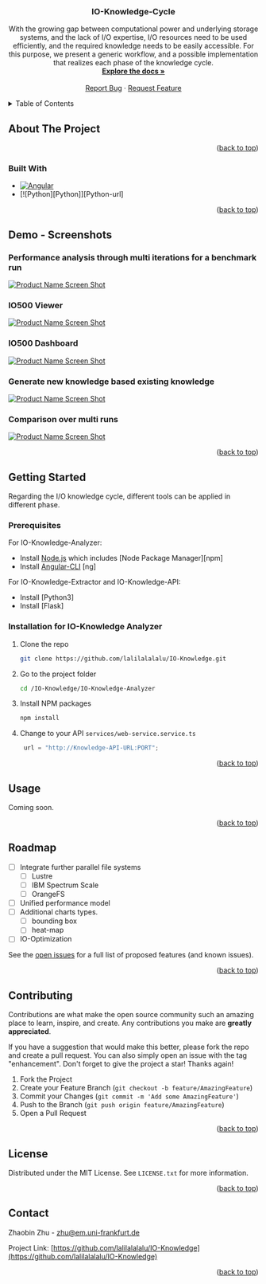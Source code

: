 <div id="top"></div>
<br />
<!--
<div align="center">
  <a href="https://github.com/lalilalalalu/IO-Knowledge.git">
    <img src="images/logo.png" alt="Logo" width="80" height="80">
  </a>
-->
<h3 align="center">IO-Knowledge-Cycle</h3>

  <p align="center">
    With the growing gap between computational power and underlying storage systems, and the lack of I/O expertise, I/O resources need to be used efficiently, and the required knowledge needs to be easily accessible. For this purpose, we present a generic workflow, and a possible implementation that realizes each phase of the knowledge cycle.
    <br />
    <a href="https://github.com/lalilalalalu/IO-Knowledge"><strong>Explore the docs »</strong></a>
    <br />
    <br />
    <a href="https://github.com/lalilalalalu/IO-Knowledge/issues">Report Bug</a>
    ·
    <a href="https://github.com/lalilalalalu/IO-Knowledge/issues">Request Feature</a>
  </p>
</div>



<!-- TABLE OF CONTENTS -->
<details>
  <summary>Table of Contents</summary>
  <ol>
    <li>
      <a href="#about-the-project">About The Project</a>
      <ul>
        <li><a href="#built-with">Built With</a></li>
      </ul>
    </li>
    <li>
      <a href="#getting-started">Getting Started</a>
      <ul>
        <li><a href="#prerequisites">Prerequisites</a></li>
        <li><a href="#installation">Installation</a></li>
      </ul>
    </li>
    <li><a href="#usage">Usage</a></li>
    <li><a href="#roadmap">Roadmap</a></li>
    <li><a href="#contributing">Contributing</a></li>
    <li><a href="#license">License</a></li>
    <li><a href="#contact">Contact</a></li>
  </ol>
</details>



<!-- ABOUT THE PROJECT -->
## About The Project

<p align="right">(<a href="#top">back to top</a>)</p>


### Built With

* [![Angular][Angular.io]][Angular-url]
* [![Python][Python]][Python-url]


<p align="right">(<a href="#top">back to top</a>)</p>


## Demo - Screenshots
### Performance analysis through multi iterations for a benchmark run
[![Product Name Screen Shot][io500_anomaly]](https://example.com)
### IO500 Viewer
[![Product Name Screen Shot][io500Testcases]](https://example.com) 
### IO500 Dashboard
[![Product Name Screen Shot][io500Charts]](https://example.com)
### Generate new knowledge based existing knowledge
[![Product Name Screen Shot][generateKownledge]](https://example.com)
### Comparison over multi runs
[![Product Name Screen Shot][multiComp2]](https://example.com)


<p align="right">(<a href="#top">back to top</a>)</p>

<!-- GETTING STARTED -->
## Getting Started

Regarding the I/O knowledge cycle, different tools can be applied in different phase. 

### Prerequisites
For IO-Knowledge-Analyzer:
* Install [Node.js] which includes [Node Package Manager][npm]
* Install [Angular-CLI] [ng]

For IO-Knowledge-Extractor and IO-Knowledge-API:
* Install [Python3]
* Install [Flask]


### Installation for IO-Knowledge Analyzer

1. Clone the repo
   ```sh
   git clone https://github.com/lalilalalalu/IO-Knowledge.git
   ```
2. Go to the project folder
    ```sh
    cd /IO-Knowledge/IO-Knowledge-Analyzer
    ```
3. Install NPM packages
   ```sh
   npm install
   ```
4. Change to your API `services/web-service.service.ts`
   ```js
    url = "http://Knowledge-API-URL:PORT";
   ```

<p align="right">(<a href="#top">back to top</a>)</p>



<!-- USAGE EXAMPLES -->
## Usage

Coming soon.


<p align="right">(<a href="#top">back to top</a>)</p>



<!-- ROADMAP -->
## Roadmap

- [ ] Integrate further parallel file systems
    - [ ] Lustre
    - [ ] IBM Spectrum Scale
    - [ ] OrangeFS
- [ ] Unified performance model
- [ ] Additional charts types.
    - [ ] bounding box
    - [ ] heat-map 
- [ ] IO-Optimization    

See the [open issues](https://github.com/lalilalalalu/IO-Knowledge/issues) for a full list of proposed features (and known issues).

<p align="right">(<a href="#top">back to top</a>)</p>



<!-- CONTRIBUTING -->
## Contributing

Contributions are what make the open source community such an amazing place to learn, inspire, and create. Any contributions you make are **greatly appreciated**.

If you have a suggestion that would make this better, please fork the repo and create a pull request. You can also simply open an issue with the tag "enhancement".
Don't forget to give the project a star! Thanks again!

1. Fork the Project
2. Create your Feature Branch (`git checkout -b feature/AmazingFeature`)
3. Commit your Changes (`git commit -m 'Add some AmazingFeature'`)
4. Push to the Branch (`git push origin feature/AmazingFeature`)
5. Open a Pull Request

<p align="right">(<a href="#top">back to top</a>)</p>



<!-- LICENSE -->
## License

Distributed under the MIT License. See `LICENSE.txt` for more information.

<p align="right">(<a href="#top">back to top</a>)</p>



<!-- CONTACT -->
## Contact

Zhaobin Zhu - zhu@em.uni-frankfurt.de

Project Link: [https://github.com/lalilalalalu/IO-Knowledge](https://github.com/lalilalalalu/IO-Knowledge)

<p align="right">(<a href="#top">back to top</a>)</p>




<!-- MARKDOWN LINKS & IMAGES -->
<!-- https://www.markdownguide.org/basic-syntax/#reference-style-links -->
[node.js]: https://nodejs.org/
[contributors-shield]: https://img.shields.io/github/contributors/github_username/repo_name.svg?style=for-the-badge
[contributors-url]: https://github.com/github_username/repo_name/graphs/contributors
[forks-shield]: https://img.shields.io/github/forks/github_username/repo_name.svg?style=for-the-badge
[forks-url]: https://github.com/github_username/repo_name/network/members
[stars-shield]: https://img.shields.io/github/stars/github_username/repo_name.svg?style=for-the-badge
[stars-url]: https://github.com/github_username/repo_name/stargazers
[issues-shield]: https://img.shields.io/github/issues/github_username/repo_name.svg?style=for-the-badge
[issues-url]: https://github.com/github_username/repo_name/issues
[license-shield]: https://img.shields.io/github/license/github_username/repo_name.svg?style=for-the-badge
[license-url]: https://github.com/github_username/repo_name/blob/master/LICENSE.txt
[Angular.io]: https://img.shields.io/badge/Angular-DD0031?style=for-the-badge&logo=angular&logoColor=white
[Angular-url]: https://angular.io/
[Angular-CLI]: https://angular.io/cli
[cycle]: figures/iocycle.png
[io500_anomaly]: figures/anomaly.PNG
[generateKownledge]: figures/generateKownledge.PNG
[io500Charts]: figures/io500Charts.png
[multiComp2]: figures/multiComp2.PNG
[io500Testcases]: figures/io500Testcases.PNG

